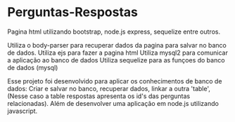 # Perguntas-Respostas
Pagina html utilizando bootstrap, node.js express, sequelize entre outros.

Utiliza o body-parser para recuperar dados da pagina para salvar no banco de dados.
Utiliza ejs  para fazer a pagina html
Utiliza mysql2 para comunicar a aplicação ao banco de dados
Utiliza sequelize para as funçoes do banco de dados (mysql)


Esse projeto foi desenvolvido para aplicar os conhecimentos de banco de dados: Criar e salvar no banco, recuperar dados, linkar a outra 'table',(Nesse caso a table respostas apresenta
os id's das perguntas relacionadas). 
Além de desenvolver uma aplicação em node.js utilizando javascript.
